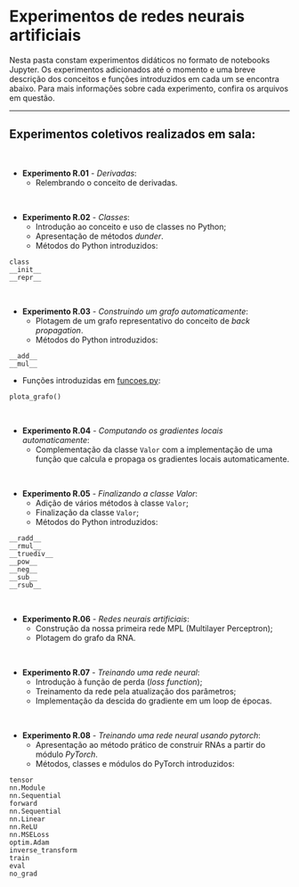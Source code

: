 # Experimentos de redes neurais artificiais

Nesta pasta constam experimentos didáticos no formato de notebooks Jupyter. Os experimentos adicionados até o momento e uma breve descrição dos conceitos e funções introduzidos em cada um se encontra abaixo. Para mais informações sobre cada experimento, confira os arquivos em questão.

<hr>

## Experimentos coletivos realizados em sala:

<br>

* __Experimento R.01__ - _Derivadas_:
  * Relembrando o conceito de derivadas.


<br>

* __Experimento R.02__ - _Classes_:
  * Introdução ao conceito e uso de classes no Python;
  * Apresentação de métodos *dunder*.
  * Métodos do Python introduzidos:
```
class
__init__
__repr__
```

<br>

* __Experimento R.03__ - _Construindo um grafo automaticamente_:
  * Plotagem de um grafo representativo do conceito de *back propagation*.
  * Métodos do Python introduzidos:
```
__add__
__mul__
```
 * Funções introduzidas em [funcoes.py](funcoes.py):
```
plota_grafo()
```

<br>

* __Experimento R.04__ - _Computando os gradientes locais automaticamente_:
  * Complementação da classe `Valor` com a implementação de uma função que calcula e propaga os gradientes locais automaticamente.


<br>


* __Experimento R.05__ - _Finalizando a classe Valor_:
  * Adição de vários métodos à classe `Valor`;
  * Finalização da classe `Valor`;
  * Métodos do Python introduzidos:
```
__radd__
__rmul__
__truediv__
__pow__
__neg__
__sub__
__rsub__
```

<br>

* __Experimento R.06__ - _Redes neurais artificiais_:
  * Construção da nossa primeira rede MPL (Multilayer Perceptron);
  * Plotagem do grafo da RNA.


 <br>


* __Experimento R.07__ - _Treinando uma rede neural_:
  * Introdução à função de perda (_loss function_);
  * Treinamento da rede pela atualização dos parâmetros;
  * Implementação da descida do gradiente em um loop de épocas.


<br>

* __Experimento R.08__ - _Treinando uma rede neural usando pytorch_:
  * Apresentação ao método prático de construir RNAs a partir do módulo *PyTorch*.
  * Métodos, classes e módulos do PyTorch introduzidos:
```
tensor
nn.Module
nn.Sequential
forward
nn.Sequential
nn.Linear
nn.ReLU
nn.MSELoss
optim.Adam
inverse_transform
train
eval
no_grad
```